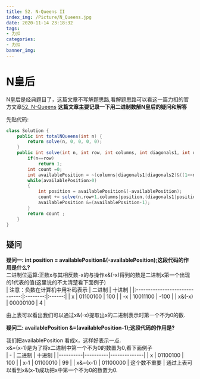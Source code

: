 ```yaml
---
title: 52. N-Queens II
index_img: /Picture/N_Queens.jpg
date: 2020-11-14 23:18:32
tags:
- 力扣
categories:
- 力扣
banner_img:
---
```

# N皇后
N皇后是经典题目了，这篇文章不写解题思路,看解题思路可以看这一篇力扣的官方文章[52. N-Queens](https://leetcode-cn.com/problems/n-queens-ii/solution/nhuang-hou-ii-by-leetcode-solution/)
**这篇文章主要记录一下用二进制数解N皇后的疑问和解答**<br>

先贴代码:
```java
class Solution {
    public int totalNQueens(int n) {
        return solve(n, 0, 0, 0, 0);
    }
    public int solve(int n, int row, int columns, int diagonals1, int diagonals2) {
        if(n==row)
            return 1;
        int count =0;
        int availablePosition = ~(columns|diagonals1|diagonals2)&((1<<n)-1);
        while(availablePosition>0)
        {
            int position = availablePosition&(-availablePosition);
            count += solve(n,row+1,columns|position,(diagonals1|position)<<1,(diagonals2|position)>>1);
            availablePosition &=(availablePosition-1);
        }
        return count ;
    }
}
```
## 疑问
**疑问一: int position = availablePosition&(-availablePosition);这段代码的作用是什么?**<br>
二进制位运算:正数x与其相反数-x的与操作x&(-x)得到的数是二进制x第一个出现的1代表的值(这里说的不太清楚看下面例子)<br>
| 注意：负数在计算机中用补码表示 |  二进制  | 十进制 |
|:------------------------------:|:--------:|:------:|
|                x               | 01100100 |   100  |
|               -x               | 10011100 |  -100  |
|             x&(-x)             | 00000100 |    4   |

由上表可以看出我们可以通过x&(-x)提取出x的二进制表示时第一个不为0的数.

**疑问二: availablePosition &=(availablePosition-1);这段代码的作用是?**<br>

我们把availablePosition 看成x，这样好表示一点.<br>
x&=(x-1)是为了将x二进制中第一个不为0的数置为0,看下面例子<br>
| -        | 二进制   | 十进制       |
|----------|----------|--------------|
| x        | 01100100 | 100          |
| x-1      | 01100010 | 99           |
| x&=(x-1) | 01100000 | 这个数不重要 |
通过上表可以看到x&(x-1)成功把x中第一个不为0的数置为0.
